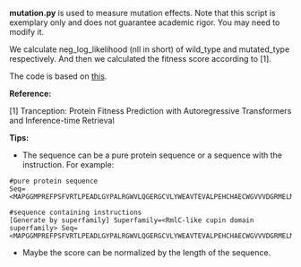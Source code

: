 **mutation.py** is used to measure mutation effects. Note that this script is exemplary only and does not guarantee academic rigor. You may need to modify it.

We calculate neg_log_likelihood (nll in short) of wild_type and mutated_type respectively. And then we calculated the fitness score according to [1].

The code is based on [this](https://huggingface.co/docs/transformers/v4.39.3/en/perplexity#perplexity-of-fixed-length-models).

**Reference:**

[1] Tranception: Protein Fitness Prediction with Autoregressive Transformers and Inference-time Retrieval

**Tips:**
- The sequence can be a pure protein sequence or a sequence with the instruction. For example:
```
#pure protein sequence
Seq=<MAPGGMPREFPSFVRTLPEADLGYPALRGWVLQGERGCVLYWEAVTEVALPEHCHAECWGVVVDGRMELMVDGYTRVYTRGDLYVVPPQARHRARVFPGFRGVEHLSDPDLLPVRKR>

#sequence containing instructions
[Generate by superfamily] Superfamily=<RmlC-like cupin domain superfamily> Seq=<MAPGGMPREFPSFVRTLPEADLGYPALRGWVLQGERGCVLYWEAVTEVALPEHCHAECWGVVVDGRMELMVDGYTRVYTRGDLYVVPPQARHRARVFPGFRGVEHLSDPDLLPVRKR>
```

- Maybe the score can be normalized by the length of the sequence.
